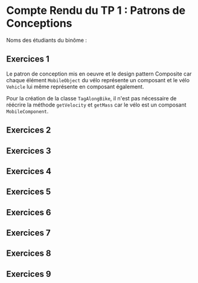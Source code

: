 # Compte Rendu du TP 1 : Patrons de Conceptions

Noms des étudiants du binôme :

## Exercices 1
Le patron de conception mis en oeuvre et le design pattern Composite car chaque élément `MobileObject` du vélo représente un composant et le vélo `Vehicle` lui même représente en composant également.

Pour la création de la classe `TagAlongBike`, il n'est pas nécessaire de réécrire la méthode `getVelocity` et `getMass` car le vélo est un composant `MobileComponent`.

## Exercices 2

## Exercices 3

## Exercices 4

## Exercices 5

## Exercices 6

## Exercices 7

## Exercices 8

## Exercices 9
